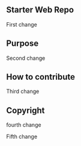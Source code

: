 ## Starter Web Repo
First change

## Purpose
Second change 



## How to contribute
Third change


## Copyright
fourth change

Fifth change 